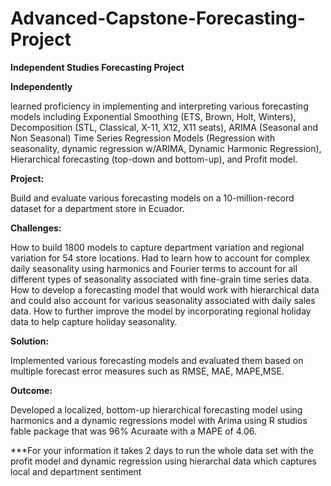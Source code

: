 # Advanced-Capstone-Forecasting-Project

**Independent Studies Forecasting Project**


**Independently**

learned proficiency in implementing and interpreting various forecasting models including Exponential Smoothing (ETS, Brown, Holt, Winters), Decomposition (STL, Classical, X-11, X12, X11 seats), ARIMA (Seasonal and Non Seasonal) Time Series Regression Models (Regression with seasonality, dynamic regression w/ARIMA, Dynamic Harmonic Regression), Hierarchical forecasting (top-down and bottom-up), and Profit model.

**Project:**

Build and evaluate various forecasting models on a 10-million-record dataset for a department store in Ecuador.


**Challenges:**

How to build 1800 models to capture department variation and regional variation for 54 store locations. Had to learn how to account for complex daily seasonality using harmonics and Fourier terms to account for all different types of seasonality associated with fine-grain time series data. How to develop a forecasting model that would work with hierarchical data and could also account for various seasonality associated with daily sales data. How to further improve the model by incorporating regional holiday data to help capture holiday seasonality.

**Solution:** 

Implemented various forecasting models and evaluated them based on multiple forecast error measures such as RMSE, MAE, MAPE,MSE.

**Outcome:**

Developed a localized, bottom-up hierarchical forecasting model using harmonics and a dynamic regressions model with Arima using R studios fable package that was 96% Acuraate with a MAPE of 4.06.

***For your information it takes 2 days to run the whole data set with the profit model and dynamic regression using hierarchal data which captures local and department sentiment
